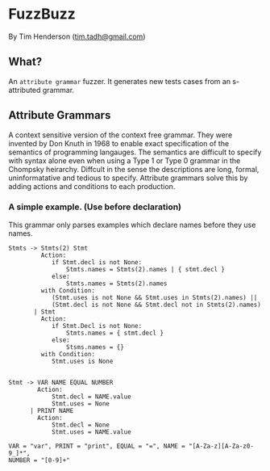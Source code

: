 FuzzBuzz
========

By Tim Henderson (tim.tadh@gmail.com)

What?
-----

An `attribute grammar` fuzzer. It generates new tests cases from an s-attributed
grammar. 

Attribute Grammars
------------------

A context sensitive version of the context free grammar. They were invented by
Don Knuth in 1968 to enable exact specification of the semantics of
programming langauges. The semantics are difficult to specify with syntax alone
even when using a Type 1 or Type 0 grammar in the Chompsky heirarchy. Diffcult
in the sense the descriptions are long, formal, uninformatative and tedious to
specify. Attribute grammars solve this by adding actions and conditions to each
production.

### A simple example. (Use before declaration)

This grammar only parses examples which declare names before they use names. 

    Stmts -> Stmts(2) Stmt
             Action:
                if Stmt.decl is not None:
                    Stmts.names = Stmts(2).names | { stmt.decl }
                else:
                    Stmts.names = Stmts(2).names
             with Condition:
                (Stmt.uses is not None && Stmt.uses in Stmts(2).names) ||
                (Stmt.decl is not None && Stmt.decl not in Stmts(2).names)
           | Stmt
             Action:
                if Stmt.Decl is not None:
                    Stmts.names = { stmt.decl }
                else:
                    Stsms.names = {}
             with Condition:
                Stmt.uses is None
  

    Stmt -> VAR NAME EQUAL NUMBER
            Action:
                Stmt.decl = NAME.value
                Stmt.uses = None
          | PRINT NAME
            Action:
                Stmt.decl = None
                Stmt.uses = NAME.value

    VAR = "var", PRINT = "print", EQUAL = "=", NAME = "[A-Za-z][A-Za-z0-9_]*",
    NUMBER = "[0-9]+"


